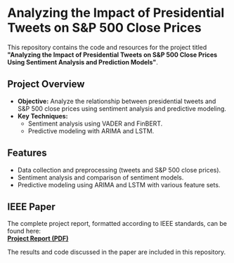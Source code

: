 # Analyzing the Impact of Presidential Tweets on S&P 500 Close Prices

This repository contains the code and resources for the project titled **"Analyzing the Impact of Presidential Tweets on S&P 500 Close Prices Using Sentiment Analysis and Prediction Models"**. 

## Project Overview
- **Objective:** Analyze the relationship between presidential tweets and S&P 500 close prices using sentiment analysis and predictive modeling.
- **Key Techniques:** 
  - Sentiment analysis using VADER and FinBERT.
  - Predictive modeling with ARIMA and LSTM.

## Features
- Data collection and preprocessing (tweets and S&P 500 close prices).
- Sentiment analysis and comparison of sentiment models.
- Predictive modeling using ARIMA and LSTM with various feature sets.

## IEEE Paper
The complete project report, formatted according to IEEE standards, can be found here:  
[**Project Report (PDF)**](https://github.com/kerembkmz/Presidential_Tweets_Impacts_SP500/blob/main/PresidentialTweets_SentimentAnalysis_S%26P500.pdf)

The results and code discussed in the paper are included in this repository.
